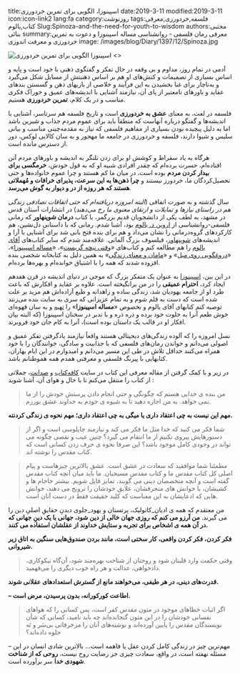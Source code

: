 title:اسپینوزا، الگویی برای تمرین خردورزی
date:2019-3-11
modified:2019-3-11
icon:icon-link2
lang:fa
category:روزنوشت
tags:فلسفه,خردورزی,معرفی کتاب,یالوم
Slug:Spinoza-and-the-need-for-youth-to-wisdom
authors:مجتبی بنائی
summary:معرفی رمان فلسفی - روانشناسی مساله اسپینوزا و دعوت به  تمرین خردورزی و معرفت اندوزی 
image: /images/blog/Diary/1397/12/Spinoza.jpg

![اسپینوزا الگویی برای تمرین خردورزی <>]({static}/images/blog/Diary/1397/12/Spinoza.jpg)

آدمی در تمام روز، مداوم و بی وقفه در حال تفکر و گفتگوی ذهنی با خود است و پایه و اساس بسیاری از تصمیمات و کنش‌های او هم بر اساس ذهنیتش از مسایل شکل می‌گیرد و به‌ناچار برای غنا بخشیدن به این فرآیند و خلاصی از بازیهای ذهن و گسستن بندهای عقاید و باورهای نامعتبر از پای آن، نیازمند آشنایی با اندیشه‌های عمیق و خوراک فکری مناسب و در یک کلام، **تمرین خردورزی** هستیم.

فلسفه در لغت، به معنای **عشق به خردورزی** است و تاریخ فلسفه هم سرتاسر، آشنایی با اندیشه‌ها و گفتگو درباره آنهاست که منطقاً باید برای عموم مردم جذاب و شیرین باشد اما به دلیل پیچیده بودن بسیاری از مفاهیم فلسفی که نیاز به مقدمه‌چینی مناسب و بیانی سلیس و شیوا دارند، فلسفه و خردورزی در جامعه ما مهجور و به سان کالایی لوکس، دور از دسترس مانده است.

 هرگاه به یاد سقراط و کوشش او برای زدن تلنگر به اندیشه و باورهای مردم آتن افتاده‌ام، حسرت برده‌ام که چقدر افرادی شبیه او که به قول خودش، **خرمگسی برای بیدار کردن مردم** بوده است، در میان ما کم هستند و چرا عموم خانواده‌ها و حتی تحصیل‌کردگان ما، خردورز نیستند و **چرا ذهن‌ها به این سرعت، پذیرای خرافات و مُهملاتی هستند که هر روزه از در و دیوار به گوش می‌رسد**. 

سال گذشته و به صورت اتفاقی (*البته امروزه دریافته‌ام که حتی اتفاقات تصادفی زندگی هم در راستای نیازها و تمایلات و ارتقای معنوی ما رخ می‌دهند*) در انتشارات آستان قدس در مشهد، به لطف یکی از دانشجویان قدیم بزرگمر، با کتاب **درمان شوپنهاور** که رمانی فلسفی-روانشناسی از [اروین د. یالوم](https://fa.wikipedia.org/wiki/%D8%A7%D8%B1%D9%88%DB%8C%D9%86_%D8%AF._%DB%8C%D8%A7%D9%84%D9%88%D9%85) بود، آشنا شدم. رمانی که با داستانی دل‌نشین، هم کارکردهای گروه‌درمانی را نشان می‌داد و هم برای بنده فتح بابی شد برای آشنایی با آرا و اندیشه‌های [شوپنهاور](https://fa.wikipedia.org/wiki/%D8%A2%D8%B1%D8%AA%D9%88%D8%B1_%D8%B4%D9%88%D9%BE%D9%86%D9%87%D8%A7%D9%88%D8%B1)، فیلسوف بزرگ آلمانی. 
علاقه‌مند شدم که سایر کتاب‌های [آقای یالوم](https://kafebook.ir/%D9%85%D9%86-%D8%B4%D8%AF%D9%86/) را هم مطالعه کنم و کتاب‌های «[وقتی نیچه گریست](https://kafebook.ir/%D9%88%D9%82%D8%AA%DB%8C-%D9%86%DB%8C%DA%86%D9%87-%DA%AF%D8%B1%DB%8C%D8%B3%D8%AA/)»، «[مساله اسپینوزا](https://www.30book.com/Book/70974/%D9%85%D8%B3%D8%A6%D9%84%D9%87-%D8%A7%D8%B3%D9%BE%DB%8C%D9%86%D9%88%D8%B2%D8%A7-%D8%A7%D9%88%D8%B1%DB%8C%D9%86-%D8%AF-%DB%8C%D8%A7%D9%84%D9%88%D9%85-%D8%B5%D8%A8%D8%AD-%D8%B5%D8%A7%D8%AF%D9%82)»، «[دروغگویی روی مبل](https://kafebook.ir/%D8%AF%D8%B1%D9%88%D8%BA%E2%80%8C%DA%AF%D9%88%DB%8C%DB%8C-%D8%B1%D9%88%DB%8C-%D9%85%D8%A8%D9%84/)» و «[مامان و معنای زندگی](https://kafebook.ir/%D9%85%D8%A7%D9%85%D8%A7%D9%86-%D9%88-%D9%85%D8%B9%D9%86%DB%8C-%D8%B2%D9%86%D8%AF%DA%AF%DB%8C/)» به همین دلیل به کتابخانه شخصی بنده افزوده شدند که همه را با اشتیاق خوانده‌ام و بهره‌ها برده‌ام. 

  در این بین،  [اسپینوزا](https://fa.wikipedia.org/wiki/%D8%A8%D8%A7%D8%B1%D9%88%D8%AE_%D8%A7%D8%B3%D9%BE%DB%8C%D9%86%D9%88%D8%B2%D8%A7) به عنوان یک متفکر بزرگ که موجی در دنیای اندیشه در قرن هفدهم ایجاد کرد، **احترام عمیقی** را در من برانگیخته است. علاوه بر عقاید و افکارش که باعث طرد او از جامعه یهودیان شد، زندگی ساده و زاهدانه و طبع آزاده‌اش هم مزید بر علت شده است که دست به قلم شوم و به تمام عزیزانی که سری به سایت بنده می‌زنند توصیه کنم کتابهای آقای یالوم و بخصوص «**مساله اسپینوزا**» را [تهیه](https://www.30book.com/Book/70974/%D9%85%D8%B3%D8%A6%D9%84%D9%87-%D8%A7%D8%B3%D9%BE%DB%8C%D9%86%D9%88%D8%B2%D8%A7-%D8%A7%D9%88%D8%B1%DB%8C%D9%86-%D8%AF-%DB%8C%D8%A7%D9%84%D9%88%D9%85-%D8%B5%D8%A8%D8%AD-%D8%B5%D8%A7%D8%AF%D9%82) و به سان قهوه‌ای خوش طعم آنرا به خلوت خود برده و ذره ذره و با تدبر در سخنان اسپینوزا (که البته بیان افکار او در قالب یک داستان بوده است)، آنرا به کام جان خود فروبرند. 

نسل امروزه را که آلوده زندگی‌های دیجیتالی هستند واقعاً نیازمند یادگرفتن تفکر عمیق و اصولی می‌دانم و خواندن رمان‌های فلسفی که با  جذابیت و سادگی، خوانندگان را با خود همراه می‌کنند حداقل تلاش در طی این مسیر می‌دانم و امیدوارم در این ایام بهاران، کتابهایی با پیرنگ فلسفی و معرفتی همدم همه هموطنانم باشد. 
  
در زیر و با کمک گرفتن از مقاله معرفی این کتاب در سایت [کافه‌کتاب](https://kafebook.ir/%D9%85%D8%B3%D8%A6%D9%84%D9%87-%D9%89-%D8%A7%D8%B3%D9%BE%D9%8A%D9%86%D9%88%D8%B2%D8%A7/) و [صدانت](https://3danet.ir/%D8%B1%D9%85%D8%A7%D9%86-%D9%85%D8%B3%D8%A6%D9%84%D9%87-%D8%A7%D8%B3%D9%BE%DB%8C%D9%86%D9%88%D8%B2%D8%A7-%DB%8C%D8%A7%D9%84%D9%88%D9%85/)، جملاتی از کتاب را منتقل می‌کنم تا با حال و هوای آن، آشنا شوید : 

> من بنده ى خدایى هستم که چگونگى و حتى انجام دادن پرستش خودش را از ما نمى خواهد. به من اجازه دهید تا به شیوه ى خودم به خداوند عشق بورزم.

 **مهم این نیست به چى اعتقاد دارى یا میگى به چى اعتقاد دارى؛ مهم نحوه ى زندگى کردنته.**

 > شما فکر مى کنید که خدا مثل ما فکر مى کند و نیازمند چاپلوسى است و اگر از دستورهایش پیروى نکنیم از ما انتقام مى گیرد؟ چنین عیب و نقصى چگونه مى تواند در وجودى کامل موجود باشد؟ این صرفا نحوه ى حرف زدن کسانى است که کتاب مقدس را نوشته اند.

> مطمئنا شما موافقید که سعادت در عشق است. عشق بالاترین چیزهاست و پیام اصلى کل کتاب مقدس ما و کتاب مقدس مسیحیان. ما باید میان آنچه کتاب مقدس گفته است و آنچه متخصصان دینى مى گویند، تمایز قایل شویم. بیشتر خاخام ها و کشیشان، با خوانش هاى منحرفشان، علایق خودشان را ترویج مى دهند، خوانش هایى که ادعایشان به این معناست که کلید حقیقت فقط در دست آنان است.

 من معتقدم که همه ى ادیان_کاتولیک، پرتستان و یهود_جلوى دیدنِ حقایقِ اصلىِ دین را مى گیرند. **من آرزو مى کنم که روزى جهان خالى از دین شود، جهانى با یک دینِ جهانى که در آن همه ى اشخاص براى تجربه و ستایش خداوند از عقلشان استفاده مى کنند.**

 **فکر کردن، فکر کردن واقعی، کار سختی است، مانند بردن صندوق‌هایی سنگین به اتاق زیر شیروانی.**

 >وقتی حکمت وارد قلبتان شود و روحتان از شناخت بهره‌مند شود، آن‌گاه نیکوکاری، دادخواهی، عدالت و هر راه خوب دیگری را می‌فهمید.

 **قدرت‌های دینی، در هر طیفی، می‌خواهند مانع از گسترش استعدادهای عقلانی شوند.**

**– اطاعت کورکورانه، بدون پرسیدن، مرض است.**

> اگر اثبات خطاهای موجود در متون مقدس کفر است، پس کسانی را که هواهای نفسانی خودشان را در این متون گنجانده‌اند چه باید نامید، کسانی که شأن نویسندگان مقدس را پایین آورده‌اند و نوشته‌های آنان را مزخرفاتی بی‌سَر و تَه جلوه داده‌اند؟

– مهم‌ترین چیز در زندگی کامل کردن عقل یا فاهمه است… بالاترین شادی انسان در این مسئله نهفته است، در واقع، سعادت چیزی جز رضایت روح نیست، **روحی که از شناخت شهودی خدا** سر برآورده است.
